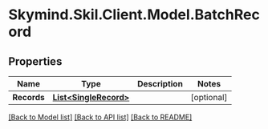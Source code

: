 
# Skymind.Skil.Client.Model.BatchRecord

## Properties

Name | Type | Description | Notes
------------ | ------------- | ------------- | -------------
**Records** | [**List&lt;SingleRecord&gt;**](SingleRecord.md) |  | [optional] 

[[Back to Model list]](../README.md#documentation-for-models)
[[Back to API list]](../README.md#documentation-for-api-endpoints)
[[Back to README]](../README.md)


